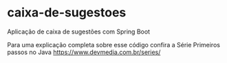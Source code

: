 # caixa-de-sugestoes
Aplicação de caixa de sugestões com Spring Boot 

Para uma explicação completa sobre esse código confira a Série Primeiros passos no Java
https://www.devmedia.com.br/series/